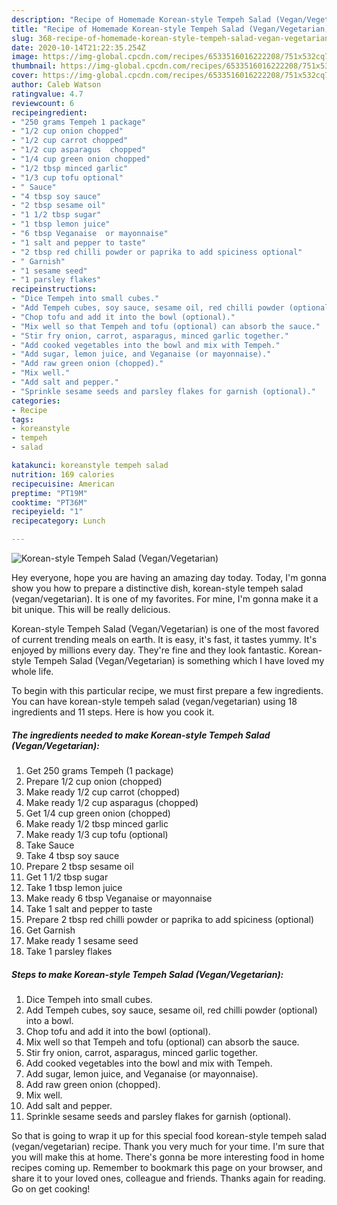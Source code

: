 ```yaml
---
description: "Recipe of Homemade Korean-style Tempeh Salad (Vegan/Vegetarian)"
title: "Recipe of Homemade Korean-style Tempeh Salad (Vegan/Vegetarian)"
slug: 368-recipe-of-homemade-korean-style-tempeh-salad-vegan-vegetarian
date: 2020-10-14T21:22:35.254Z
image: https://img-global.cpcdn.com/recipes/6533516016222208/751x532cq70/korean-style-tempeh-salad-veganvegetarian-recipe-main-photo.jpg
thumbnail: https://img-global.cpcdn.com/recipes/6533516016222208/751x532cq70/korean-style-tempeh-salad-veganvegetarian-recipe-main-photo.jpg
cover: https://img-global.cpcdn.com/recipes/6533516016222208/751x532cq70/korean-style-tempeh-salad-veganvegetarian-recipe-main-photo.jpg
author: Caleb Watson
ratingvalue: 4.7
reviewcount: 6
recipeingredient:
- "250 grams Tempeh 1 package"
- "1/2 cup onion chopped"
- "1/2 cup carrot chopped"
- "1/2 cup asparagus  chopped"
- "1/4 cup green onion chopped"
- "1/2 tbsp minced garlic"
- "1/3 cup tofu optional"
- " Sauce"
- "4 tbsp soy sauce"
- "2 tbsp sesame oil"
- "1 1/2 tbsp sugar"
- "1 tbsp lemon juice"
- "6 tbsp Veganaise  or mayonnaise"
- "1 salt and pepper to taste"
- "2 tbsp red chilli powder or paprika to add spiciness optional"
- " Garnish"
- "1 sesame seed"
- "1 parsley flakes"
recipeinstructions:
- "Dice Tempeh into small cubes."
- "Add Tempeh cubes, soy sauce, sesame oil, red chilli powder (optional) into a bowl."
- "Chop tofu and add it into the bowl (optional)."
- "Mix well so that Tempeh and tofu (optional) can absorb the sauce."
- "Stir fry onion, carrot, asparagus, minced garlic together."
- "Add cooked vegetables into the bowl and mix with Tempeh."
- "Add sugar, lemon juice, and Veganaise (or mayonnaise)."
- "Add raw green onion (chopped)."
- "Mix well."
- "Add salt and pepper."
- "Sprinkle sesame seeds and parsley flakes for garnish (optional)."
categories:
- Recipe
tags:
- koreanstyle
- tempeh
- salad

katakunci: koreanstyle tempeh salad 
nutrition: 169 calories
recipecuisine: American
preptime: "PT19M"
cooktime: "PT36M"
recipeyield: "1"
recipecategory: Lunch

---
```



![Korean-style Tempeh Salad (Vegan/Vegetarian)](https://img-global.cpcdn.com/recipes/6533516016222208/751x532cq70/korean-style-tempeh-salad-veganvegetarian-recipe-main-photo.jpg)

Hey everyone, hope you are having an amazing day today. Today, I'm gonna show you how to prepare a distinctive dish, korean-style tempeh salad (vegan/vegetarian). It is one of my favorites. For mine, I'm gonna make it a bit unique. This will be really delicious.



Korean-style Tempeh Salad (Vegan/Vegetarian) is one of the most favored of current trending meals on earth. It is easy, it's fast, it tastes yummy. It's enjoyed by millions every day. They're fine and they look fantastic. Korean-style Tempeh Salad (Vegan/Vegetarian) is something which I have loved my whole life.


To begin with this particular recipe, we must first prepare a few ingredients. You can have korean-style tempeh salad (vegan/vegetarian) using 18 ingredients and 11 steps. Here is how you cook it.

<!--inarticleads1-->

##### The ingredients needed to make Korean-style Tempeh Salad (Vegan/Vegetarian):

1. Get 250 grams Tempeh (1 package)
1. Prepare 1/2 cup onion (chopped)
1. Make ready 1/2 cup carrot (chopped)
1. Make ready 1/2 cup asparagus  (chopped)
1. Get 1/4 cup green onion (chopped)
1. Make ready 1/2 tbsp minced garlic
1. Make ready 1/3 cup tofu (optional)
1. Take  Sauce
1. Take 4 tbsp soy sauce
1. Prepare 2 tbsp sesame oil
1. Get 1 1/2 tbsp sugar
1. Take 1 tbsp lemon juice
1. Make ready 6 tbsp Veganaise  or mayonnaise
1. Take 1 salt and pepper to taste
1. Prepare 2 tbsp red chilli powder or paprika to add spiciness (optional)
1. Get  Garnish
1. Make ready 1 sesame seed
1. Take 1 parsley flakes




<!--inarticleads2-->

##### Steps to make Korean-style Tempeh Salad (Vegan/Vegetarian):

1. Dice Tempeh into small cubes.
1. Add Tempeh cubes, soy sauce, sesame oil, red chilli powder (optional) into a bowl.
1. Chop tofu and add it into the bowl (optional).
1. Mix well so that Tempeh and tofu (optional) can absorb the sauce.
1. Stir fry onion, carrot, asparagus, minced garlic together.
1. Add cooked vegetables into the bowl and mix with Tempeh.
1. Add sugar, lemon juice, and Veganaise (or mayonnaise).
1. Add raw green onion (chopped).
1. Mix well.
1. Add salt and pepper.
1. Sprinkle sesame seeds and parsley flakes for garnish (optional).




So that is going to wrap it up for this special food korean-style tempeh salad (vegan/vegetarian) recipe. Thank you very much for your time. I'm sure that you will make this at home. There's gonna be more interesting food in home recipes coming up. Remember to bookmark this page on your browser, and share it to your loved ones, colleague and friends. Thanks again for reading. Go on get cooking!
